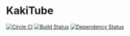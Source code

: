# KakiTube

[![Circle CI](https://circleci.com/gh/AmirolAhmad/kakitube.svg?style=svg)](https://circleci.com/gh/AmirolAhmad/kakitube)
[![Build Status](https://travis-ci.org/AmirolAhmad/kakitube.svg?branch=master)](https://travis-ci.org/AmirolAhmad/kakitube)
[![Dependency Status](https://gemnasium.com/AmirolAhmad/kakitube.svg)](https://gemnasium.com/AmirolAhmad/kakitube)